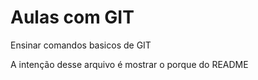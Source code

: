 # Aulas com GIT
Ensinar comandos basicos de GIT

A intenção desse arquivo é mostrar o porque do README
